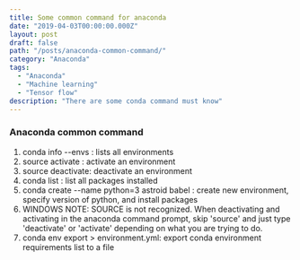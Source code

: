 ```yaml
---
title: Some common command for anaconda
date: "2019-04-03T00:00:00.000Z"
layout: post
draft: false
path: "/posts/anaconda-common-command/"
category: "Anaconda"
tags:
  - "Anaconda"
  - "Machine learning"
  - "Tensor flow"
description: "There are some conda command must know"
---
```


### Anaconda common command  
1. conda info --envs : lists all environments
2. source activate <env name> : activate an environment
3. source deactivate: deactivate an environment
4. conda list : list all packages installed
5. conda create --name <env name> python=3 astroid babel : create new environment, specify version of python, and install packages
6. WINDOWS NOTE: SOURCE is not recognized. When deactivating and activating in the anaconda command prompt, skip 'source' and just type 'deactivate' or 'activate' depending on what you are trying to do.
7. conda env export > environment.yml: export conda environment requirements list to a file
